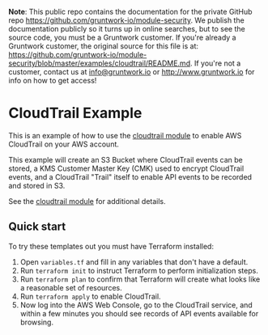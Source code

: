 **Note**: This public repo contains the documentation for the private GitHub repo <https://github.com/gruntwork-io/module-security>.
We publish the documentation publicly so it turns up in online searches, but to see the source code, you must be a Gruntwork customer.
If you're already a Gruntwork customer, the original source for this file is at: <https://github.com/gruntwork-io/module-security/blob/master/examples/cloudtrail/README.md>.
If you're not a customer, contact us at <info@gruntwork.io> or <http://www.gruntwork.io> for info on how to get access!

# CloudTrail Example

This is an example of how to use the [cloudtrail module](/modules/cloudtrail) to enable AWS CloudTrail on your AWS account.

This example will create an S3 Bucket where CloudTrail events can be stored, a KMS Customer Master Key (CMK) used to
encrypt CloudTrail events, and a CloudTrail "Trail" itself to enable API events to be recorded and stored in S3.

See the [cloudtrail module](/modules/cloudtrail) for additional details.

## Quick start

To try these templates out you must have Terraform installed:

1. Open `variables.tf` and fill in any variables that don't have a default.
1. Run `terraform init` to instruct Terraform to perform initialization steps.
1. Run `terraform plan` to confirm that Terraform will create what looks like a reasonable set of resources.
1. Run `terraform apply` to enable CloudTrail.
1. Now log into the AWS Web Console, go to the CloudTrail service, and within a few minutes you should see records of
   API events available for browsing.
